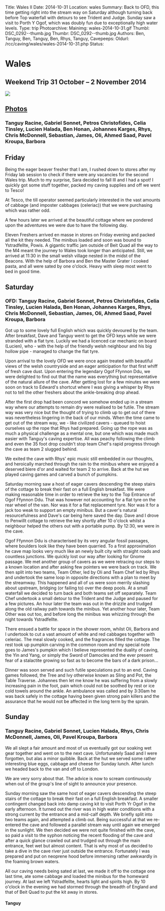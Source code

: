 Title: Wales II
Date: 2014-10-31
Location: wales
Summary: Back to OFD, this time getting right into the stream way on Saturday although turning back before Top waterfall with detours to see Trident and Judge. Sunday saw a visit to Porth Y Ogof, which was doubly fun due to exceptionally high water levels.
Type: trip
Photoarchive:
Mainimg: wales-2014-10-31.gif
Thumbl: DSC_0292--thumb.jpg
Thumbr: DSC_0292--thumb.jpg
Authors:  Ben,  Tanguy,  Ben,  Tanguy,  Ben,  Rhys,  Tanguy, 
Cavepeeps:
Oldurl: /rcc/caving/wales/wales-2014-10-31.php
Status:

#  Wales 

##  Weekend Trip 31 October – 2 November 2014 

[ ![](wales-2014-10-31.gif) ](/caving/photo_archive/trips/2014-10-31%20-%20wales/)

##  [ Photos ](/caving/photo_archive/trips/2014-10-31%20-%20wales/)

###  Tanguy Racine, Gabriel Sonnet, Petros Christofides, Celia Tinsley, Lucien Halada, Ben Honan, Johannes Karges, Rhys, Chris McDonnell, Sebastian, James, Oli, Ahmed Saad, Pavel Kroupa, Barbora 

##  Friday 

Being the eager beaver fresher that I am, I rushed down to stores after my Friday lab session to check if there were any vacancies for the second Wales trip. Much to my surprise, Sara decided to fall Ill and I had a spot! I quickly got some stuff together, packed my caving supplies and off we went to Tesco! 

At Tesco, the till operator seemed particularly interested in the vast amounts of cabbage (and imposter cabbages (celeriac)) that we were purchasing which was rather odd. 

A few hours later we arrived at the beautiful cottage where we pondered upon the adventures we were due to have the following day. 

Eleven Freshers arrived en masse in stores on Friday evening and packed all the kit they needed. The minibus loaded and soon was bound to Ystradfellte, Powis. A gigantic traffic jam outside of Beit Quad all the way to the M4 meant the journey to Wales took longer than anticipated. Still, we arrived at 11:30 in the small welsh village nested in the midst of the Beacons. With the help of Barbora and Ben the Master Grater I cooked pasta, and all were sated by one o'clock. Heavy with sleep most went to bed in good time. 

##  Saturday 

###  OFD: Tanguy Racine, Gabriel Sonnet, Petros Christofides, Celia Tinsley, Lucien Halada, Ben Honan, Johannes Karges, Rhys, Chris McDonnell, Sebastian, James, Oli, Ahmed Saad, Pavel Kroupa, Barbora 

Got up to some lovely full English which was quickly devoured by the team. After breakfast, Dave and Tanguy went to get the OFD keys while we were stranded with a flat tyre. Luckily we had a licenced car mechanic on board (Lucien), who - with the help of the friendly welsh neighbour and his big hollow pipe - managed to change the flat tyre. 

Upon arrival to the lovely OFD we were once again treated with beautiful views of the welsh countryside and an eager anticipation for that first whiff of fresh cave dust. Upon entering the legendary Ogof Ffynnon Ddu, we were delighted to find out that the name was everything but representative of the natural allure of the cave. After getting lost for a few minutes we were soon on track to Edward's shortcut where I was giving a whisper by Rhys not to tell the other freshers about the ankle-breaking drop ahead. 

After the first drop had been concord we somehow ended up in a stream way where our attempts to remain dry were realised to be futile. The stream way was very nice but the thought of trying to climb up to get out of there was nevertheless lingering in the back of our minds. When the time came to get out of the stream way, we - like civilized cavers - queued to hoist ourselves up the rope that Rhys had prepared. Going up the rope was as much a physical challenge as a mental one, but one which was made much easier with Tanguy's caving expertise. All was peachy following the climb and even the 35 foot drop couldn't stop team Chef's rapid progress through the cave as team 2 slugged behind. 

We exited the cave with Rhys' epic music still embedded in our thoughts, and heroically marched through the rain to the minibus where we enjoyed a deserved biere d'or and waited for team 2 to arrive. Back at the hut we played caving games and carved a bunch of pumpkins. 

Saturday morning saw a host of eager cavers descending the steep stairs of the cottage to break their fast on a full English breakfast. We were making reasonable time in order to retrieve the key to the Top Entrance of Ogof Ffynnon Ddu. That was however not accounting for a flat tyre on the rear wheel of the van. Nor was it for a flat replacement tyre. Nor was it for a jack too weak to support an empty minibus. But a caver's natural resourcefulness and Dave's car being here saved the day. Dave and I drove to Penwillt cottage to retrieve the key shortly after 10 o'clock whilst a neighbour helped the others out with a portable pump. By 12:30, we were in the cave. 

Ogof Ffynnon Ddu is characterised by its very angular fossil passages, where boulders look like they have been quarried. To a first approximation he cave map looks very much like an newly built city with straight roads and countless junctions. We quickly lost our way after looking for Gnome passage. We met another group of cavers as we were retracing our steps to a known location and after asking few pointers we were back on track. We then split into two teams, Team Other, led by Oli and Team Chef led by Rhys and undertook the same loop in opposite directions with a plan to meet by the streamway. This happened and all of us were soon merrily slashing about upstream, bridging (or failing to) over the deep pools. At a small waterfall we decided to turn back and both teams set off separately. Team Chef undertook a small detour to the Trident and the Judge and paused for a few pictures. An hour later the team was out in the drizzle and trudged along the old railway path towards the minibus. Yet another hour later, Team Other was out too, and before long the minibus was whizzing through the night towards Ystradfellte. 

There ensued a battle for space in the shower room, whilst Oli, Barbora and I undertook to cut a vast amount of white and red cabbages together with celeriac. The meal slowly cooked, and the fragrances filled the cottage. The rest took up pumpkin carving in the common room and my special note goes to James's pumpkin which I believe represented the duality of caving, the Yin and Yang, or simply the Sword of Damocles and the ever present fear of a stalactite growing so fast as to become the bars of a dark prison... 

Dinner was soon served and such futile speculations put to an end. Caving games followed, the Tree and Ivy otherwise known as Sling and Pot, the Table Traverse. Johannes then let me know he was suffering from a slowly increasing pain in the foot, pain which could not be soothed by rest or ice cold towels around the ankle. An ambulance was called and by 3:30am he was back safely in the cottage having been given strong pain killers and the assurance that he would not be affected in the long term by the sprain. 

##  Sunday 

###  Tanguy Racine, Gabriel Sonnet, Lucien Halada, Rhys, Chris McDonnell, James, Oli, Pavel Kroupa, Barbora 

We all slept a fair amount and most of us eventually got our soaking wet gear together and went on to the next cave. Unfortunately Saad and I were forgotten, but alas a minor quibble. Back at the hut we served some rather interesting blue eggs, cabbage and cheese for Sunday lunch. After lunch we headed back to the van and off to London. 

We are very sorry about that. The advice is now to scream continuously when out of the group's line of sight to announce your presence. 

Sunday morning saw the same host of eager cavers descending the steep stairs of the cottage to break their fast on a full English breakfast. A smaller contingent changed back into damp caving kit to visit Porth Yr Ogof in the early afternoon. It turned out the river was in high water conditions with a strong current by the entrance and a mid-calf depth. We briefly split into two teams again, and attempted a climb out. Being successful at that we re-entered the cave and followed a parallel stream way until again we emerged in the sunlight. We then decided we were not quite finished with the cave, so paid a visit to the syphon noticing the recent flooding of the cave and after a quick glance crawled out and trudged out through the main entrance, feet wet but almost content. That is why most of us decided to take a dive in the cave river just outside the entrance. Fortunately I was prepared and put on neoprene hood before immersing rather awkwardly in the foaming brown waters. 

All our caving needs being sated at last, we made it off to the cottage one last time, ate some cabbage and loaded the minibus for the homeward journey. At last we left Ystradfellte, hearts light and spirits high. By 10 o'clock in the evening we had stormed through the breadth of England and that of Beit Quad to put the kit away in stores. 

####  Tanguy 
